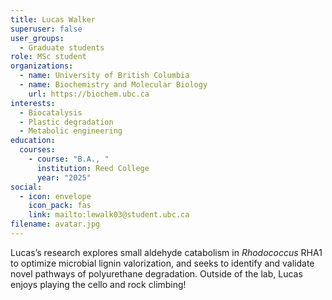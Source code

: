 ```yaml
---
title: Lucas Walker
superuser: false
user_groups:
  - Graduate students
role: MSc student
organizations:
  - name: University of British Columbia
  - name: Biochemistry and Molecular Biology
    url: https://biochem.ubc.ca
interests:
  - Biocatalysis
  - Plastic degradation
  - Metabolic engineering
education:
  courses:
    - course: "B.A., "
      institution: Reed College
      year: "2025"
social:
  - icon: envelope
    icon_pack: fas
    link: mailto:lewalk03@student.ubc.ca
filename: avatar.jpg
---
```

Lucas’s research explores small aldehyde catabolism in *Rhodococcus* RHA1 to optimize microbial lignin valorization, and seeks to identify and validate novel pathways of polyurethane degradation. Outside of the lab, Lucas enjoys playing the cello and rock climbing!